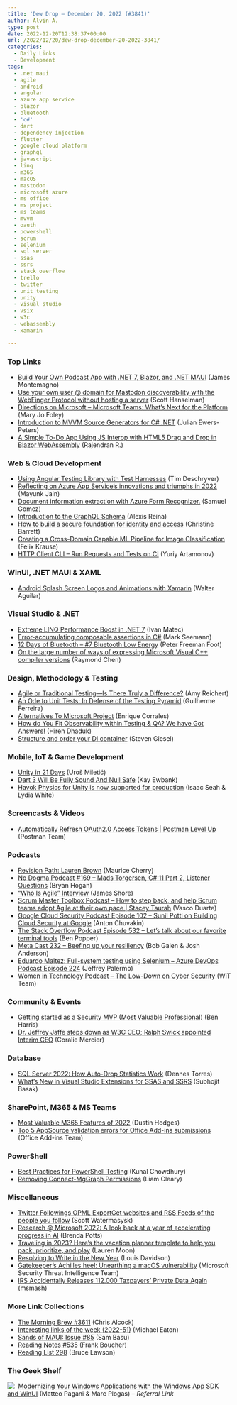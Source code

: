 ```yaml
---
title: 'Dew Drop – December 20, 2022 (#3841)'
author: Alvin A.
type: post
date: 2022-12-20T12:38:37+00:00
url: /2022/12/20/dew-drop-december-20-2022-3841/
categories:
  - Daily Links
  - Development
tags:
  - .net maui
  - agile
  - android
  - angular
  - azure app service
  - blazor
  - bluetooth
  - 'c#'
  - dart
  - dependency injection
  - flutter
  - google cloud platform
  - graphql
  - javascript
  - linq
  - m365
  - macOS
  - mastodon
  - microsoft azure
  - ms office
  - ms project
  - ms teams
  - mvvm
  - oauth
  - powershell
  - scrum
  - selenium
  - sql server
  - ssas
  - ssrs
  - stack overflow
  - trello
  - twitter
  - unit testing
  - unity
  - visual studio
  - vsix
  - w3c
  - webassembly
  - xamarin

---
```

### <a name="top"></a>Top Links

  * <a href="https://devblogs.microsoft.com/dotnet/build-your-own-podcast-app-with-dotnet-blazor-and-dotnet-maui/" target="_blank" rel="noopener">Build Your Own Podcast App with .NET 7, Blazor, and .NET MAUI</a> (James Montemagno)
  * <a href="http://feeds.hanselman.com/~/722495722/0/scotthanselman~Use-your-own-user-domain-for-Mastodon-discoverability-with-the-WebFinger-Protocol-without-hosting-a-server" target="_blank" rel="noopener">Use your own user @ domain for Mastodon discoverability with the WebFinger Protocol without hosting a server</a> (Scott Hanselman)
  * <a href="https://www.directionsonmicrosoft.com/microsoft-teams-whats-next-platform" target="_blank" rel="noopener">Directions on Microsoft &#8211; Microsoft Teams: What&#8217;s Next for the Platform</a> (Mary Jo Foley)
  * <a href="https://ewerspej.hashnode.dev/introduction-to-mvvm-source-generators-for-dotnet" target="_blank" rel="noopener">Introduction to MVVM Source Generators for C# .NET</a> (Julian Ewers-Peters)
  * <a href="https://www.syncfusion.com/blogs/post/to-do-app-using-js-interop-with-html5-drag-and-drop-in-blazor-webassembly.aspx?utm_source=alvinashcraft&utm_medium=email&utm_campaign=alvinashcraft_blog_edmoct22" target="_blank" rel="noopener">A Simple To-Do App Using JS Interop with HTML5 Drag and Drop in Blazor WebAssembly</a> (Rajendran R.)



### <a name="web"></a>Web & Cloud Development

  * <a href="https://timdeschryver.dev/blog/using-angular-testing-library-with-test-harnesses" target="_blank" rel="noopener">Using Angular Testing Library with Test Harnesses</a> (Tim Deschryver)
  * <a href="https://techcommunity.microsoft.com/t5/apps-on-azure-blog/reflecting-on-azure-app-service-s-innovations-and-triumphs-in/ba-p/3664399" target="_blank" rel="noopener">Reflecting on Azure App Service’s innovations and triumphs in 2022</a> (Mayunk Jain)
  * <a href="https://www.linkedin.com/pulse/document-information-extraction-azure-form-recognizer-samuel-gomez/" target="_blank" rel="noopener">Document information extraction with Azure Form Recognizer.</a> (Samuel Gomez)
  * <a href="https://dev.to/one-beyond/introduction-to-the-graphql-schema-jn5" target="_blank" rel="noopener">Introduction to the GraphQL Schema</a> (Alexis Reina)
  * <a href="https://www.microsoft.com/en-us/security/blog/2022/12/19/how-to-build-a-secure-foundation-for-identity-and-access/" target="_blank" rel="noopener">How to build a secure foundation for identity and access</a> (Christine Barrett)
  * <a href="https://trustbit.tech/blog/2022/12/19/creating-a-cross-domain-capable-ml-pipeline-for-image-classification" target="_blank" rel="noopener">Creating a Cross-Domain Capable ML Pipeline for Image Classification</a> (Felix Krause)
  * <a href="https://blog.jetbrains.com/idea/2022/12/http-client-cli-run-requests-and-tests-on-ci/" target="_blank" rel="noopener">HTTP Client CLI – Run Requests and Tests on CI</a> (Yuriy Artamonov)



### <a name="silverlight"></a>WinUI, .NET MAUI & XAML

  * <a href="https://trailheadtechnology.com/android-splash-screen-logos-and-animations-with-xamarin/" target="_blank" rel="noopener">Android Splash Screen Logos and Animations with Xamarin</a> (Walter Aguilar)



### <a name="dotnet"></a>Visual Studio & .NET

  * <a href="https://code-maze.com/linq-performance-dotnet7/" target="_blank" rel="noopener">Extreme LINQ Performance Boost in .NET 7</a> (Ivan Matec)
  * <a href="https://blog.ploeh.dk/2022/12/19/error-accumulating-composable-assertions-in-c/" target="_blank" rel="noopener">Error-accumulating composable assertions in C#</a> (Mark Seemann)
  * <a href="https://inthehand.com/2022/12/19/12-days-of-bluetooth-7-bluetooth-low-energy/" target="_blank" rel="noopener">12 Days of Bluetooth – #7 Bluetooth Low Energy</a> (Peter Freeman Foot)
  * <a href="https://devblogs.microsoft.com/oldnewthing/20221219-00/?p=107601" target="_blank" rel="noopener">On the large number of ways of expressing Microsoft Visual C++ compiler versions</a> (Raymond Chen)



### <a name="design"></a>Design, Methodology & Testing

  * <a href="https://www.telerik.com/blogs/agile-traditional-testing-truly-difference" target="_blank" rel="noopener">Agile or Traditional Testing—Is There Truly a Difference?</a> (Amy Reichert)
  * <a href="https://www.infoq.com/articles/unit-tests-testing-pyramid/" target="_blank" rel="noopener">An Ode to Unit Tests: In Defense of the Testing Pyramid</a> (Guilherme Ferreira)
  * <a href="https://www.developer.com/project-management/microsoft-project-alternatives/" target="_blank" rel="noopener">Alternatives To Microsoft Project</a> (Enrique Corrales)
  * <a href="https://www.simform.com/blog/observability-within-testing/" target="_blank" rel="noopener">How do You Fit Observability within Testing & QA? We have Got Answers!</a> (Hiren Dhaduk)
  * <a href="https://steven-giesel.com/blogPost/f557493c-0919-44fc-8073-40b4fb90d53e" target="_blank" rel="noopener">Structure and order your DI container</a> (Steven Giesel)



### <a name="mobile"></a>Mobile, IoT & Game Development

  * <a href="https://www.uveta.io/categories/blog/unity-in-21-days/" target="_blank" rel="noopener">Unity in 21 Days</a> (Uroš Miletić)
  * <a href="http://www.i-programmer.info/news/98-languages/15947-dart-3-will-be-fully-sound-and-null-safe.html" target="_blank" rel="noopener">Dart 3 Will Be Fully Sound And Null Safe</a> (Kay Ewbank)
  * <a href="https://blog.unity.com/technology/havok-physics-now-supported-for-production" target="_blank" rel="noopener">Havok Physics for Unity is now supported for production</a> (Isaac Seah & Lydia White)



### <a name="videos"></a>Screencasts & Videos

  * <a href="http://www.youtube.com/watch?v=FAhs9TBK-xU" target="_blank" rel="noopener">Automatically Refresh OAuth2.0 Access Tokens | Postman Level Up</a> (Postman Team)



### <a name="podcasts"></a>Podcasts

  * <a href="https://revisionpath.com/lauren-brown" target="_blank" rel="noopener">Revision Path: Lauren Brown</a> (Maurice Cherry)
  * <a href="https://nodogmapodcast.bryanhogan.net/" target="_blank" rel="noopener">No Dogma Podcast #169 &#8211; Mads Torgersen, C# 11 Part 2, Listener Questions</a> (Bryan Hogan)
  * <a href="https://www.jamesshore.com/v2/presentations/2022/who-is-agile-interview" target="_blank" rel="noopener">“Who Is Agile” Interview</a> (James Shore)
  * <a href="https://scrummastertoolbox.libsyn.com/how-to-step-back-and-help-scrum-teams-adopt-agile-at-their-own-pace-stacey-taurah" target="_blank" rel="noopener">Scrum Master Toolbox Podcast &#8211; How to step back, and help Scrum teams adopt Agile at their own pace | Stacey Taurah</a> (Vasco Duarte)
  * <a href="https://cloudsecuritypodcast.libsyn.com/ep102-sunil-potti-on-building-cloud-security-at-google" target="_blank" rel="noopener">Google Cloud Security Podcast Episode 102 &#8211; Sunil Potti on Building Cloud Security at Google</a> (Anton Chuvakin)
  * <a href="https://stackoverflow.blog/2022/12/20/lets-talk-about-our-favorite-terminal-tools/" target="_blank" rel="noopener">The Stack Overflow Podcast Episode 532 &#8211; Let’s talk about our favorite terminal tools</a> (Ben Popper)
  * <a href="https://www.meta-cast.com/episode/232-beefing-up-your-resiliency" target="_blank" rel="noopener">Meta Cast 232 &#8211; Beefing up your resiliency</a> (Bob Galen & Josh Anderson)
  * <a href="http://feed.azuredevops.show/eduardo-maltez-full-system-testing-using-selenium-episode-224" target="_blank" rel="noopener">Eduardo Maltez: Full-system testing using Selenium &#8211; Azure DevOps Podcast Episode 224</a> (Jeffrey Palermo)
  * <a href="https://anchor.fm/witdc/episodes/The-Low-Down-on-Cyber-Security-e1sf868" target="_blank" rel="noopener">Women in Technology Podcast &#8211; The Low-Down on Cyber Security</a> (WiT Team)



### <a name="events"></a>Community & Events

  * <a href="https://techcommunity.microsoft.com/t5/microsoft-defender-for-office/getting-started-as-a-security-mvp-most-valuable-professional/ba-p/3699265" target="_blank" rel="noopener">Getting started as a Security MVP (Most Valuable Professional)</a> (Ben Harris)
  * <a href="https://www.w3.org/blog/news/archives/9776" target="_blank" rel="noopener">Dr. Jeffrey Jaffe steps down as W3C CEO; Ralph Swick appointed Interim CEO</a> (Coralie Mercier)



### <a name="sql"></a>Database

  * <a href="https://www.red-gate.com/simple-talk/uncategorized/sql-server-2022-how-auto-drop-statistics-work/" target="_blank" rel="noopener">SQL Server 2022: How Auto-Drop Statistics Work</a> (Dennes Torres)
  * <a href="https://techcommunity.microsoft.com/t5/sql-server-blog/what-s-new-in-visual-studio-extensions-for-ssas-and-ssrs/ba-p/3700343" target="_blank" rel="noopener">What’s New in Visual Studio Extensions for SSAS and SSRS</a> (Subhojit Basak)



### <a name="sp"></a>SharePoint, M365 & MS Teams

  * <a href="https://techcommunity.microsoft.com/t5/public-sector-blog/most-valuable-m365-features-of-2022/ba-p/3699489" target="_blank" rel="noopener">Most Valuable M365 Features of 2022</a> (Dustin Hodges)
  * <a href="https://devblogs.microsoft.com/microsoft365dev/top-5-appsource-validation-errors-for-office-add-ins-submissions/" target="_blank" rel="noopener">Top 5 AppSource validation errors for Office Add-ins submissions</a> (Office Add-ins Team)



### <a name="ps"></a>PowerShell

  * <a href="https://www.kunal-chowdhury.com/2022/12/powershell-testing.html" target="_blank" rel="noopener">Best Practices for PowerShell Testing</a> (Kunal Chowdhury)
  * <a href="https://helloitsliam.com/2022/12/19/removing-connect-mggraph-permissions/" target="_blank" rel="noopener">Removing Connect-MgGraph Permissions</a> (Liam Cleary)



### <a name="misc"></a>Miscellaneous

  * <a href="https://blog.scottw.com/2022/12/19/100000.html" target="_blank" rel="noopener">Twitter Followings OPML ExportGet websites and RSS Feeds of the people you follow</a> (Scott Watermasysk)
  * <a href="https://www.microsoft.com/en-us/research/blog/2022-a-look-back-at-a-year-of-accelerating-progress-in-ai/" target="_blank" rel="noopener">Research @ Microsoft 2022: A look back at a year of accelerating progress in AI</a> (Brenda Potts)
  * <a href="https://blog.trello.com/all-a-board-plan-a-vacation-with-trello" target="_blank" rel="noopener">Traveling in 2023? Here&#8217;s the vacation planner template to help you pack, prioritize, and play</a> (Lauren Moon)
  * <a href="https://www.red-gate.com/simple-talk/opinion/editorials/resolving-to-write-in-the-new-year/" target="_blank" rel="noopener">Resolving to Write in the New Year</a> (Louis Davidson)
  * <a href="https://www.microsoft.com/en-us/security/blog/2022/12/19/gatekeepers-achilles-heel-unearthing-a-macos-vulnerability/" target="_blank" rel="noopener">Gatekeeper’s Achilles heel: Unearthing a macOS vulnerability</a> (Microsoft Security Threat Intelligence Team)
  * <a href="https://news.slashdot.org/story/22/12/19/1557236/irs-accidentally-releases-112000-taxpayers-private-data-again?utm_source=rss1.0mainlinkanon&utm_medium=feed" target="_blank" rel="noopener">IRS Accidentally Releases 112,000 Taxpayers&#8217; Private Data Again</a> (msmash)



### <a name="links"></a>More Link Collections

  * <a href="https://blog.cwa.me.uk/2022/12/20/the-morning-brew-3611/" target="_blank" rel="noopener">The Morning Brew #3611</a> (Chris Alcock)
  * <a href="https://samestuffdifferentday.net/2022/12/19/Interesting-links-of-the-week-2022-51/" target="_blank" rel="noopener">Interesting links of the week (2022-51)</a> (Michael Eaton)
  * <a href="https://www.telerik.com/blogs/sands-maui-issue-85" target="_blank" rel="noopener">Sands of MAUI: Issue #85</a> (Sam Basu)
  * <a href="https://www.frankysnotes.com/2022/12/reading-notes-535.html" target="_blank" rel="noopener">Reading Notes #535</a> (Frank Boucher)
  * <a href="https://brucelawson.co.uk/2022/reading-list-298/" target="_blank" rel="noopener">Reading List 298</a> (Bruce Lawson)



### <a name="shelf"></a>The Geek Shelf

<a href="https://www.amazon.com/dp/1803235667/?tag=amavin-20" target="_blank" rel="noopener"><img decoding="async" align="left" style="margin: 0px 4px 0px 0px; border: 0px currentcolor; border-image: none; float: left; display: inline; background-image: none;" src="https://m.media-amazon.com/images/W/WEBP_402378-T1/images/I/41zIfz2XdnL._SS135_.jpg" border="0" /></a>&nbsp;<a href="https://www.amazon.com/dp/1803235667/?tag=amavin-20" target="_blank" rel="noopener">Modernizing Your Windows Applications with the Windows App SDK and WinUI</a> (Matteo Pagani & Marc Plogas) _&#8211; Referral Link_